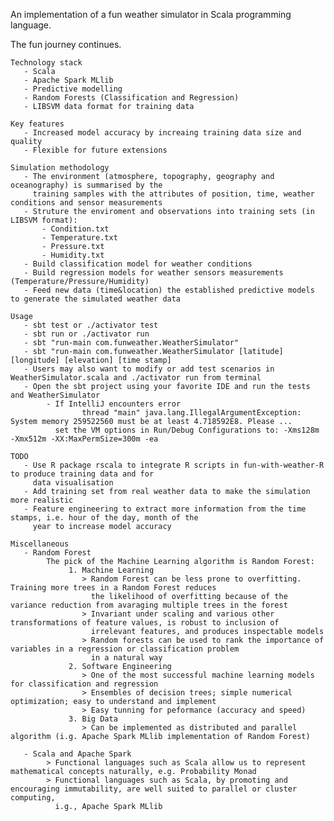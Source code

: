 An implementation of a fun weather simulator in Scala programming language.

The fun journey continues.


    Technology stack
       - Scala 
       - Apache Spark MLlib 
       - Predictive modelling 
       - Random Forests (Classification and Regression) 
       - LIBSVM data format for training data

    Key features
       - Increased model accuracy by increaing training data size and quality 
       - Flexible for future extensions 

    Simulation methodology 
       - The environment (atmosphere, topography, geography and oceanography) is summarised by the
         training samples with the attributes of position, time, weather conditions and sensor measurements  
       - Struture the enviroment and observations into training sets (in LIBSVM format):
           - Condition.txt
           - Temperature.txt
           - Pressure.txt
           - Humidity.txt
       - Build classification model for weather conditions 
       - Build regression models for weather sensors measurements (Temperature/Pressure/Humidity) 
       - Feed new data (time&location) the established predictive models to generate the simulated weather data

    Usage
       - sbt test or ./activator test 
       - sbt run or ./activator run
       - sbt "run-main com.funweather.WeatherSimulator"
       - sbt "run-main com.funweather.WeatherSimulator [latitude] [longitude] [elevation] [time stamp] 
       - Users may also want to modify or add test scenarios in WeatherSimulator.scala and ./activator run from terminal
       - Open the sbt project using your favorite IDE and run the tests and WeatherSimulator 
            - If IntelliJ encounters error 
                    thread "main" java.lang.IllegalArgumentException: System memory 259522560 must be at least 4.718592E8. Please ...
              set the VM options in Run/Debug Configurations to: -Xms128m -Xmx512m -XX:MaxPermSize=300m -ea

    TODO
       - Use R package rscala to integrate R scripts in fun-with-weather-R to produce training data and for
         data visualisation
       - Add training set from real weather data to make the simulation more realistic 
       - Feature engineering to extract more information from the time stamps, i.e. hour of the day, month of the 
         year to increase model accuracy
         
    Miscellaneous
       - Random Forest
            The pick of the Machine Learning algorithm is Random Forest:
                 1. Machine Learning
                    > Random Forest can be less prone to overfitting. Training more trees in a Random Forest reduces
                      the likelihood of overfitting because of the variance reduction from avaraging multiple trees in the forest
                    > Invariant under scaling and various other transformations of feature values, is robust to inclusion of
                      irrelevant features, and produces inspectable models
                    > Random forests can be used to rank the importance of variables in a regression or classification problem
                      in a natural way
                 2. Software Engineering
                    > One of the most successful machine learning models for classification and regression
                    > Ensembles of decision trees; simple numerical optimization; easy to understand and implement
                    > Easy tunning for peformance (accuracy and speed)
                 3. Big Data
                    > Can be implemented as distributed and parallel algorithm (i.g. Apache Spark MLlib implementation of Random Forest)
       
       - Scala and Apache Spark
            > Functional languages such as Scala allow us to represent mathematical concepts naturally, e.g. Probability Monad
            > Functional languages such as Scala, by promoting and encouraging immutability, are well suited to parallel or cluster computing,
              i.g., Apache Spark MLlib

